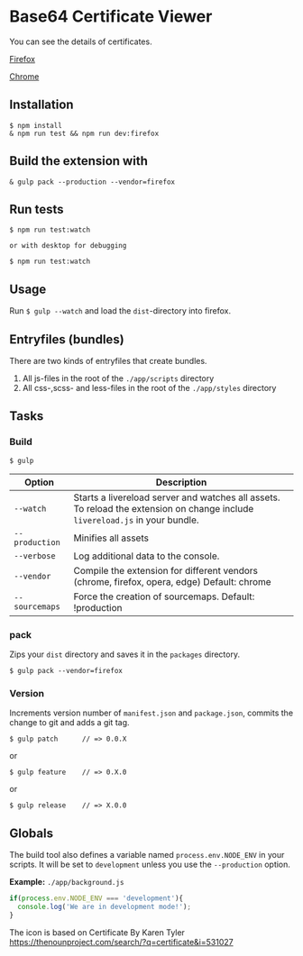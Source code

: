 # Base64 Certificate Viewer

You can see the details of certificates.

[Firefox](https://addons.mozilla.org/en-US/firefox/addon/certificate-viewer-for-humans/)

[Chrome](https://chrome.google.com/webstore/detail/fkahpjlecgjpojmkondflnfcdikppklf)

## Installation

	$ npm install
	& npm run test && npm run dev:firefox
	
## Build the extension with 

	& gulp pack --production --vendor=firefox

## Run tests
    $ npm run test:watch

    or with desktop for debugging

    $ npm run test:watch



## Usage

Run `$ gulp --watch` and load the `dist`-directory into firefox.

## Entryfiles (bundles)

There are two kinds of entryfiles that create bundles.

1. All js-files in the root of the `./app/scripts` directory
2. All css-,scss- and less-files in the root of the `./app/styles` directory

## Tasks

### Build

    $ gulp


| Option         | Description                                                                                                                                           |
|----------------|-------------------------------------------------------------------------------------------------------------------------------------------------------|
| `--watch`      | Starts a livereload server and watches all assets. <br>To reload the extension on change include `livereload.js` in your bundle.                      |
| `--production` | Minifies all assets                                                                                                                                   |
| `--verbose`    | Log additional data to the console.                                                                                                                   |
| `--vendor`     | Compile the extension for different vendors (chrome, firefox, opera, edge)  Default: chrome                                                                 |
| `--sourcemaps` | Force the creation of sourcemaps. Default: !production                                                                                                |


### pack

Zips your `dist` directory and saves it in the `packages` directory.

    $ gulp pack --vendor=firefox

### Version

Increments version number of `manifest.json` and `package.json`,
commits the change to git and adds a git tag.


    $ gulp patch      // => 0.0.X

or

    $ gulp feature    // => 0.X.0

or

    $ gulp release    // => X.0.0


## Globals

The build tool also defines a variable named `process.env.NODE_ENV` in your scripts. It will be set to `development` unless you use the `--production` option.


**Example:** `./app/background.js`

```javascript
if(process.env.NODE_ENV === 'development'){
  console.log('We are in development mode!');
}
```

The icon is based on Certificate By Karen Tyler https://thenounproject.com/search/?q=certificate&i=531027

